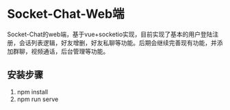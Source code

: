 # Socket-Chat-Web端

Socket-Chat的web端，基于vue+socketio实现，目前实现了基本的用户登陆注册，会话列表逻辑，好友增删，好友私聊等功能。后期会继续完善现有功能，并添加群聊，视频通话，后台管理等功能。

## 安装步骤

1. npm install
2. npm run serve
